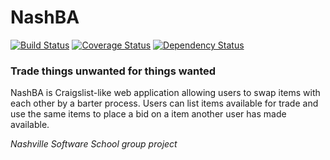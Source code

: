 NashBA
======

[![Build Status](https://travis-ci.org/rtmalone/NashBA.png?branch=master)](https://travis-ci.org/rtmalone/NashBA)
[![Coverage Status](https://coveralls.io/repos/rtmalone/NashBA/badge.png)](https://coveralls.io/r/rtmalone/NashBA)
[![Dependency Status](https://gemnasium.com/rtmalone/NashBA.svg)](https://gemnasium.com/rtmalone/NashBA)


### Trade things unwanted for things wanted

NashBA is Craigslist-like web application allowing users to swap items with each other by a barter process. Users can list items available for trade and use the same items to place a bid on a item another user has made available.


_Nashville Software School group project_
